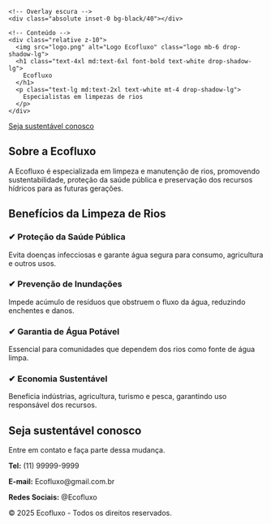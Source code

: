 <!DOCTYPE html>
<html lang="pt-BR">
<head>
  <meta charset="UTF-8">
  <meta name="viewport" content="width=device-width, initial-scale=1.0">
  <title>Ecofluxo - Limpeza de Rios</title>
  <script src="https://cdn.tailwindcss.com"></script>
  <style>
    /* Só aumenta a logo dentro do hero */
    .hero img.logo {
      width: 700px; /* ajuste aqui (ex: 350px, 400px) */
      height: auto;
      display: block;
      margin: 0 auto;
    }
  </style>
</head>
<body class="font-sans text-gray-800">

  <!-- Hero -->
  <section class="hero relative h-screen flex flex-col justify-center items-center text-center px-6 bg-cover bg-center" 
    style="background-image: url('rio-limpo.jpg');">
    
    <!-- Overlay escura -->
    <div class="absolute inset-0 bg-black/40"></div>
    
    <!-- Conteúdo -->
    <div class="relative z-10">
      <img src="logo.png" alt="Logo Ecofluxo" class="logo mb-6 drop-shadow-lg">
      <h1 class="text-4xl md:text-6xl font-bold text-white drop-shadow-lg">
        Ecofluxo
      </h1>
      <p class="text-lg md:text-2xl text-white mt-4 drop-shadow-lg">
        Especialistas em limpezas de rios
      </p>
    </div>
  </section>

</body>
</html>
      <a href="#contato" class="mt-6 inline-block bg-green-600 text-white px-6 py-3 rounded-full text-lg font-semibold hover:bg-green-700 transition">Seja sustentável conosco</a>
    </div>
  </section>

  <!-- Sobre -->
  <section id="sobre" class="py-16 px-6 md:px-20 bg-white">
    <div class="max-w-4xl mx-auto text-center">
      <h2 class="text-3xl font-bold text-green-700 mb-6">Sobre a Ecofluxo</h2>
      <p class="text-lg text-gray-600">A Ecofluxo é especializada em limpeza e manutenção de rios, promovendo sustentabilidade, proteção da saúde pública e preservação dos recursos hídricos para as futuras gerações.</p>
    </div>
  </section>

  <!-- Benefícios -->
  <section id="beneficios" class="py-16 px-6 md:px-20 bg-green-50">
    <div class="max-w-6xl mx-auto">
      <h2 class="text-3xl font-bold text-green-700 text-center mb-12">Benefícios da Limpeza de Rios</h2>
      <div class="grid grid-cols-1 md:grid-cols-2 gap-10">
        <div class="bg-white p-6 rounded-2xl shadow">
          <h3 class="text-xl font-semibold text-green-600">✔ Proteção da Saúde Pública</h3>
          <p class="mt-2 text-gray-600">Evita doenças infecciosas e garante água segura para consumo, agricultura e outros usos.</p>
        </div>
        <div class="bg-white p-6 rounded-2xl shadow">
          <h3 class="text-xl font-semibold text-green-600">✔ Prevenção de Inundações</h3>
          <p class="mt-2 text-gray-600">Impede acúmulo de resíduos que obstruem o fluxo da água, reduzindo enchentes e danos.</p>
        </div>
        <div class="bg-white p-6 rounded-2xl shadow">
          <h3 class="text-xl font-semibold text-green-600">✔ Garantia de Água Potável</h3>
          <p class="mt-2 text-gray-600">Essencial para comunidades que dependem dos rios como fonte de água limpa.</p>
        </div>
        <div class="bg-white p-6 rounded-2xl shadow">
          <h3 class="text-xl font-semibold text-green-600">✔ Economia Sustentável</h3>
          <p class="mt-2 text-gray-600">Beneficia indústrias, agricultura, turismo e pesca, garantindo uso responsável dos recursos.</p>
        </div>
      </div>
    </div>
  </section>

  <!-- Contato -->
  <section id="contato" class="py-16 px-6 md:px-20 bg-white">
    <div class="max-w-3xl mx-auto text-center">
      <h2 class="text-3xl font-bold text-green-700 mb-6">Seja sustentável conosco</h2>
      <p class="text-lg text-gray-600">Entre em contato e faça parte dessa mudança.</p>
      <div class="mt-6 text-green-700">
        <p><strong>Tel:</strong> (11) 99999-9999</p>
        <p><strong>E-mail:</strong> Ecofluxo@gmail.com.br</p>
        <p><strong>Redes Sociais:</strong> @Ecofluxo</p>
      </div>
    </div>
  </section>

  <!-- Rodapé -->
  <footer class="bg-green-700 text-white py-6 text-center">
    <p>© 2025 Ecofluxo - Todos os direitos reservados.</p>
  </footer>
</body>
</html>
